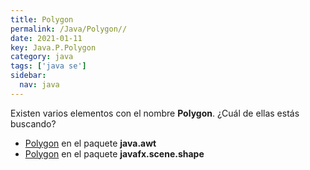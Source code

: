 ```yaml
---
title: Polygon
permalink: /Java/Polygon//
date: 2021-01-11
key: Java.P.Polygon
category: java
tags: ['java se']
sidebar: 
  nav: java
---
```


Existen varios elementos con el nombre **Polygon**. ¿Cuál de ellas estás buscando?
<ul>
<li><a href="/Java/Polygon-java-awt/">Polygon</a> en el paquete <strong>java.awt</strong></li>
<li><a href="/Java/Polygon-javafx-scene-shape/">Polygon</a> en el paquete <strong>javafx.scene.shape</strong></li>
<ul>
